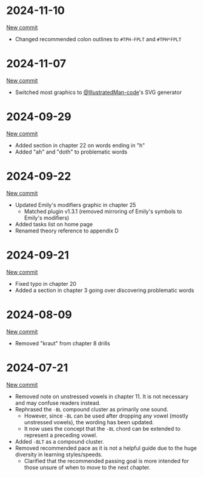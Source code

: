 # 2024-11-10

[New commit](#)

* Changed recommended colon outlines to `#TPH-FPLT` and `#TPH*FPLT`

# 2024-11-07

[New commit](https://github.com/aerickt/lapwing-for-beginners/commit/819517108ee327578a4fd707a4fb45d4d3e5dd68)

* Switched most graphics to [@IllustratedMan-code](https://github.com/IllustratedMan-code)'s SVG generator

# 2024-09-29

[New commit](https://github.com/aerickt/lapwing-for-beginners/commit/1c55d41e335cf5197578284dbb1acfe50a9f637d)

* Added section in chapter 22 on words ending in "h"
* Added "ah" and "doth" to problematic words

# 2024-09-22

[New commit](https://github.com/aerickt/lapwing-for-beginners/commit/f38bd1fe98da533ae78b516fdf8a211af5f38ad4)

* Updated Emily's modifiers graphic in chapter 25
   * Matched plugin v1.3.1 (removed mirroring of Emily's symbols to Emily's modifiers)
* Added tasks list on home page
* Renamed theory reference to appendix D

# 2024-09-21

[New commit](https://github.com/aerickt/lapwing-for-beginners/commit/18a16b3dab1416f9c61656f30486a9d82a4d1a5f)

* Fixed typo in chapter 20
* Added a section in chapter 3 going over discovering problematic words

# 2024-08-09

[New commit](https://github.com/aerickt/lapwing-for-beginners/tree/b25df90b1916a219c3a0acd9efdcdd0cb898c83c)

* Removed "kraut" from chapter 8 drills

# 2024-07-21

[New commit](https://github.com/aerickt/lapwing-for-beginners/tree/0a5693a42ecf89bcf0f99ee3541b1cc2d477bea0)

* Removed note on unstressed vowels in chapter 11. It is not necessary and may confuse readers instead.
* Rephrased the `-BL` compound cluster as primarily one sound.
   * However, since `-BL` can be used after dropping any vowel (mostly unstressed vowels), the wording has been updated.
   * It now uses the concept that the `-BL` chord can be extended to represent a preceding vowel.
* Added `-BLT` as a compound cluster.
* Removed recommended pace as it is not a helpful guide due to the huge diversity in learning styles/speeds.
   * Clarified that the recommended passing goal is more intended for those unsure of when to move to the next chapter.
